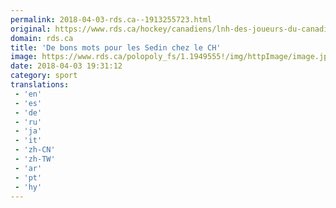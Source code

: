```yaml
---
permalink: 2018-04-03-rds.ca--1913255723.html
original: https://www.rds.ca/hockey/canadiens/lnh-des-joueurs-du-canadien-ont-rendu-hommage-a-la-carriere-des-jumeaux-sedin-1.6024947?localLinksEnabled=false
domain: rds.ca
title: 'De bons mots pour les Sedin chez le CH'
image: https://www.rds.ca/polopoly_fs/1.1949555!/img/httpImage/image.jpg_gen/derivatives/details-xhdpi/image.jpg
date: 2018-04-03 19:31:12
category: sport
translations: 
 - 'en'
 - 'es'
 - 'de'
 - 'ru'
 - 'ja'
 - 'it'
 - 'zh-CN'
 - 'zh-TW'
 - 'ar'
 - 'pt'
 - 'hy'
---
```


